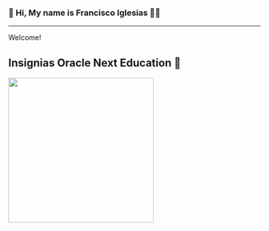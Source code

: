 ### 👋 Hi, My name is Francisco Iglesias 👨‍💻
---
Welcome!

Insignias Oracle Next Education 🥇
---

<img width="290" src="https://user-images.githubusercontent.com/39229948/182049142-47119ef6-1646-45ec-99e1-803e3fc19b4f.png" style="max-width: 100%;">



<!--
**Fran-Iglesias/fran-iglesias** is a ✨ _special_ ✨ repository because its `README.md` (this file) appears on your GitHub profile.

Here are some ideas to get you started:

- 🔭 I’m currently working on ...
- 🌱 I’m currently learning ...
- 👯 I’m looking to collaborate on ...
- 🤔 I’m looking for help with ...
- 💬 Ask me about ...
- 📫 How to reach me: ...
- 😄 Pronouns: ...
- ⚡ Fun fact: ...
-->
